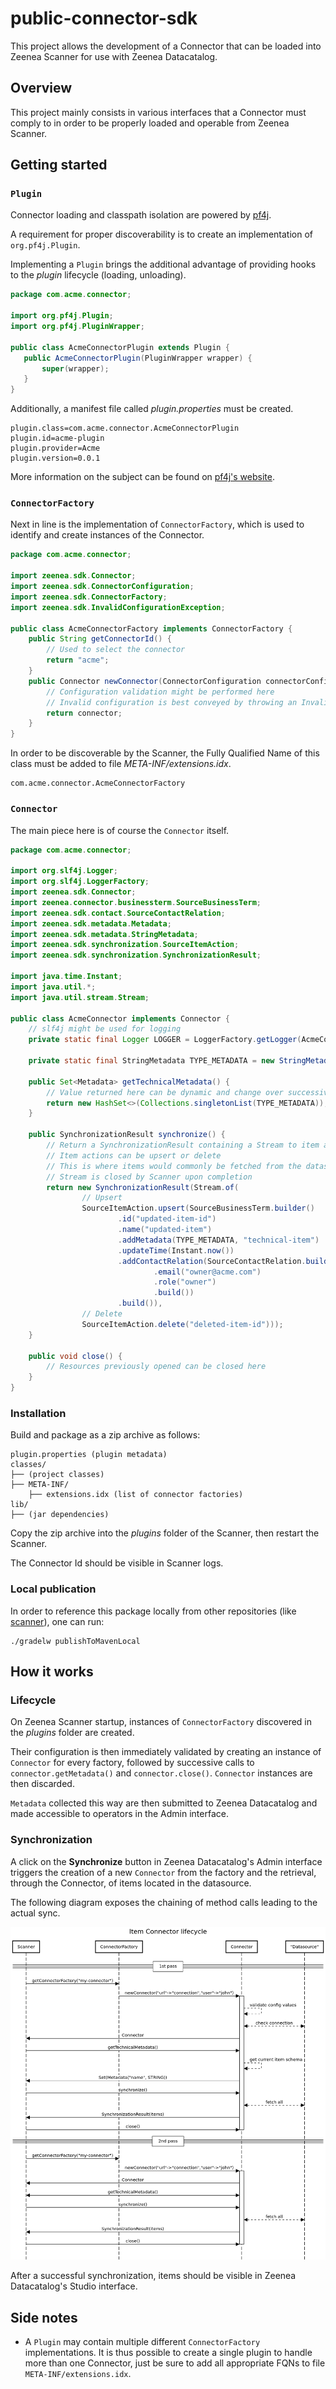 # public-connector-sdk

This project allows the development of a Connector that can be loaded into Zeenea Scanner for use with Zeenea
Datacatalog.

## Overview

This project mainly consists in various interfaces that a Connector must comply to in order to be properly loaded and
operable from Zeenea Scanner.

## Getting started

### `Plugin`

Connector loading and classpath isolation are powered by [pf4j](https://pf4j.org/).

A requirement for proper discoverability is to create an implementation of `org.pf4j.Plugin`.

Implementing a `Plugin` brings the additional advantage of providing hooks to the _plugin_ lifecycle (loading,
unloading).

```java
package com.acme.connector;

import org.pf4j.Plugin;
import org.pf4j.PluginWrapper;

public class AcmeConnectorPlugin extends Plugin {
   public AcmeConnectorPlugin(PluginWrapper wrapper) {
       super(wrapper);
   }
}
```

Additionally, a manifest file called *plugin.properties* must be created.

```
plugin.class=com.acme.connector.AcmeConnectorPlugin
plugin.id=acme-plugin
plugin.provider=Acme
plugin.version=0.0.1
``` 

More information on the subject can be found on [pf4j's website](https://pf4j.org/doc/getting-started.html).

### `ConnectorFactory`

Next in line is the implementation of `ConnectorFactory`, which is used to identify and create instances of the
Connector.

```java
package com.acme.connector;

import zeenea.sdk.Connector;
import zeenea.sdk.ConnectorConfiguration;
import zeenea.sdk.ConnectorFactory;
import zeenea.sdk.InvalidConfigurationException;

public class AcmeConnectorFactory implements ConnectorFactory {
    public String getConnectorId() {
        // Used to select the connector
        return "acme";
    }
    public Connector newConnector(ConnectorConfiguration connectorConfiguration) throws InvalidConfigurationException {
        // Configuration validation might be performed here
        // Invalid configuration is best conveyed by throwing an InvalidConfigurationException
        return connector;
    }
}
```

In order to be discoverable by the Scanner, the Fully Qualified Name of this class must be added to file
*META-INF/extensions.idx*.

```
com.acme.connector.AcmeConnectorFactory
```

### `Connector`

The main piece here is of course the `Connector` itself.

```java
package com.acme.connector;

import org.slf4j.Logger;
import org.slf4j.LoggerFactory;
import zeenea.sdk.Connector;
import zeenea.connector.businessterm.SourceBusinessTerm;
import zeenea.sdk.contact.SourceContactRelation;
import zeenea.sdk.metadata.Metadata;
import zeenea.sdk.metadata.StringMetadata;
import zeenea.sdk.synchronization.SourceItemAction;
import zeenea.sdk.synchronization.SynchronizationResult;

import java.time.Instant;
import java.util.*;
import java.util.stream.Stream;

public class AcmeConnector implements Connector {
    // slf4j might be used for logging
    private static final Logger LOGGER = LoggerFactory.getLogger(AcmeConnector.class);

    private static final StringMetadata TYPE_METADATA = new StringMetadata("Type");

    public Set<Metadata> getTechnicalMetadata() {
        // Value returned here can be dynamic and change over successive calls
        return new HashSet<>(Collections.singletonList(TYPE_METADATA));
    }

    public SynchronizationResult synchronize() {
        // Return a SynchronizationResult containing a Stream to item actions
        // Item actions can be upsert or delete
        // This is where items would commonly be fetched from the datasource
        // Stream is closed by Scanner upon completion
        return new SynchronizationResult(Stream.of(
                // Upsert
                SourceItemAction.upsert(SourceBusinessTerm.builder()
                        .id("updated-item-id")
                        .name("updated-item")
                        .addMetadata(TYPE_METADATA, "technical-item")
                        .updateTime(Instant.now())
                        .addContactRelation(SourceContactRelation.builder()
                                .email("owner@acme.com")
                                .role("owner")
                                .build())
                        .build()),
                // Delete
                SourceItemAction.delete("deleted-item-id")));
    }

    public void close() {
        // Resources previously opened can be closed here
    }
}
```

### Installation

Build and package as a zip archive as follows:

```
plugin.properties (plugin metadata)
classes/
├── (project classes)
├── META-INF/
    ├── extensions.idx (list of connector factories)
lib/
├── (jar dependencies)
```

Copy the zip archive into the *plugins* folder of the Scanner, then restart the Scanner.

The Connector Id should be visible in Scanner logs.

### Local publication

In order to reference this package locally from other repositories (like [scanner][scanner]), one can run:

```shell
./gradelw publishToMavenLocal
```

## How it works

### Lifecycle

On Zeenea Scanner startup, instances of `ConnectorFactory` discovered in the *plugins* folder are created.

Their configuration is then immediately validated by creating an instance of `Connector` for every factory, followed by
successive calls to `connector.getMetadata()` and `connector.close()`. `Connector` instances are then discarded.

`Metadata` collected this way are then submitted to Zeenea Datacatalog and made accessible to operators in the Admin
interface.

### Synchronization

A click on the **Synchronize** button in Zeenea Datacatalog's Admin interface triggers the creation of a new `Connector`
from the factory and the retrieval, through the Connector, of items located in the datasource.

The following diagram exposes the chaining of method calls leading to the actual sync.

![](src/main/resources/doc-files/connector-sequence-diagram.png)

After a successful synchronization, items should be visible in Zeenea Datacatalog's Studio interface.

## Side notes

* A `Plugin` may contain multiple different `ConnectorFactory` implementations. It is thus possible to create a single
  plugin to handle more than one Connector, just be sure to add all appropriate FQNs to file `META-INF/extensions.idx`.

[scanner]: https://github.com/zeenea/scanner
